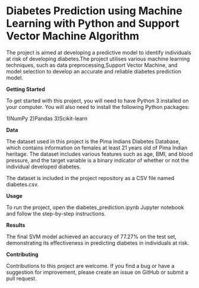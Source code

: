 # Diabetes Prediction using Machine Learning with Python and Support Vector Machine Algorithm
The project is aimed at developing a predictive model to identify individuals at risk of developing diabetes.The project utilises various machine learning techniques, such as data preprocessing,Support Vector Machine, and model selection to develop an accurate and reliable diabetes prediction model.

**Getting Started**

To get started with this project, you will need to have Python 3 installed on your computer.
You will also need to install the following Python packages:

1)NumPy
2)Pandas
3)Scikit-learn

**Data**

The dataset used in this project is the Pima Indians Diabetes Database, which contains information on females at least 21 years old of Pima Indian heritage. The dataset includes various features such as age, BMI, and blood pressure, and the target variable is a binary indicator of whether or not the individual developed diabetes.

The dataset is included in the project repository as a CSV file named diabetes.csv.

**Usage**

To run the project, open the diabetes_prediction.ipynb Jupyter notebook and follow the step-by-step instructions.

**Results**

The final SVM model achieved an accuracy of 77.27% on the test set, demonstrating its effectiveness in predicting diabetes in individuals at risk.

**Contributing**

Contributions to this project are welcome. If you find a bug or have a suggestion for improvement, please create an issue on GitHub or submit a pull request.
